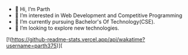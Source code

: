 - 👋 Hi, I’m Parth
- 👀 I’m interested in Web Development and Competitive Programming
- 🌱 I’m currently pursuing Bachelor's Of Technology(CSE).
- 💞️ I’m looking to explore new technologies.


<!---
parth375/parth375 is a ✨ special ✨ repository because its `README.md` (this file) appears on your GitHub profile.
You can click the Preview link to take a look at your changes.
--->
[!(https://github-readme-stats.vercel.app/api/wakatime?username=parth375)](
